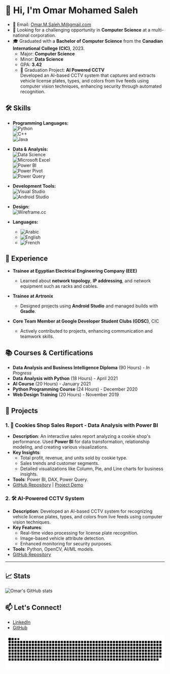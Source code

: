# 👋 Hi, I'm Omar Mohamed Saleh

- 📧 Email: [Omar.M.Saleh.M@gmail.com](mailto:Omar.M.Saleh.M@gmail.com)
- 💼 Looking for a challenging opportunity in **Computer Science** at a multi-national corporation.
- 🎓 Graduated with a **Bachelor of Computer Science** from the **Canadian International College (CIC)**, 2023.  
   - Major: **Computer Science**  
   - Minor: **Data Science**  
   - GPA: **3.42**  
   - 📜 Graduation Project: **AI Powered CCTV**  
   Developed an AI-based CCTV system that captures and extracts vehicle license plates, types, and colors from live feeds using computer vision techniques, enhancing security through automated recognition.

## 🛠 Skills
- **Programming Languages:**  
  ![Python](https://img.shields.io/badge/Python-3776AB?style=flat-square&logo=python&logoColor=white)  
  ![C++](https://img.shields.io/badge/C%2B%2B-00599C?style=flat-square&logo=cplusplus&logoColor=white)  
  ![Java](https://img.shields.io/badge/Java-007396?style=flat-square&logo=java&logoColor=white)
  
- **Data & Analysis:**  
  ![Data Science](https://img.shields.io/badge/Data%20Science-0175C2?style=flat-square&logo=databricks&logoColor=white)  
  ![Microsoft Excel](https://img.shields.io/badge/Microsoft%20Excel-217346?style=flat-square&logo=microsoftexcel&logoColor=white)  
  ![Power BI](https://img.shields.io/badge/Power%20BI-F2C811?style=flat-square&logo=powerbi&logoColor=black)  
  ![Power Pivot](https://img.shields.io/badge/Power%20Pivot-217346?style=flat-square&logo=microsoft&logoColor=white)  
  ![Power Query](https://img.shields.io/badge/Power%20Query-217346?style=flat-square&logo=microsoft&logoColor=white)

- **Development Tools:**  
  ![Visual Studio](https://img.shields.io/badge/Visual%20Studio-5C2D91?style=flat-square&logo=visualstudio&logoColor=white)  
  ![Android Studio](https://img.shields.io/badge/Android%20Studio-3DDC84?style=flat-square&logo=androidstudio&logoColor=white)

- **Design:**  
  ![Wireframe.cc](https://img.shields.io/badge/Wireframe.cc-BD2C00?style=flat-square&logo=webflow&logoColor=white)

- **Languages:**  
  - ![Arabic](https://img.shields.io/badge/Arabic-Native-blue)  
  - ![English](https://img.shields.io/badge/English-Advanced-blue)  
  - ![French](https://img.shields.io/badge/French-Basic-blue)

## 💼 Experience
- **Trainee at Egyptian Electrical Engineering Company (EEE)**  
  - Learned about **network topology**, **IP addressing**, and network equipment such as racks and cables.

- **Trainee at Artronix**  
  - Designed projects using **Android Studio** and managed builds with **Gradle**.

- **Core Team Member at Google Developer Student Clubs (GDSC)**, CIC  
  - Actively contributed to projects, enhancing communication and teamwork skills.

## 📚 Courses & Certifications
- **Data Analysis and Business Intelligence Diploma** (90 Hours) - _In Progress_
- **Data Analysis with Python** (18 Hours) - April 2021
- **AI Course** (20 Hours) - January 2021
- **Python Programming Course** (24 Hours) - December 2020
- **Web Design Training** (20 Hours) - November 2019

## 💼 Projects

### 1. 🍪 Cookies Shop Sales Report - Data Analysis with Power BI
- **Description**: An interactive sales report analyzing a cookie shop's performance. Used **Power BI** for data transformation, relationship modeling, and creating various visualizations.
- **Key Insights**:
  - Total profit, revenue, and units sold by cookie type.
  - Sales trends and customer segments.
  - Detailed visualizations like Column, Pie, and Line charts for business insights.
- **Tools**: Power BI, DAX, Power Query.
- [GitHub Repository](https://github.com/OmarMSaleh/Cookies-Shop-Sales-Report) | [Project Demo](./assets/cookies_shop_demo.gif)

### 2. 🛠 AI-Powered CCTV System
- **Description**: Developed an AI-based CCTV system for recognizing vehicle license plates, types, and colors from live feeds using computer vision techniques.
- **Key Features**:
  - Real-time video processing for license plate recognition.
  - Image-based vehicle attribute detection.
  - Enhanced monitoring for security purposes.
- **Tools**: Python, OpenCV, AI/ML models.
- [GitHub Repository](https://github.com/OmarMSaleh/AI-CCTV)

---

## 📈 Stats
![Omar's GitHub stats](https://github-readme-stats.vercel.app/api?username=OmarMSaleh&show_icons=true&theme=radical)

## 📫 Let's Connect!
- [LinkedIn](https://www.linkedin.com/in/omar-saleh)  
- [GitHub](https://github.com/OmarMSaleh)

<div align="center">
  <img src="https://raw.githubusercontent.com/Platane/snk/output/github-contribution-grid-snake-dark.svg" alt="Dark Mode Snake Animation" />
</div>
